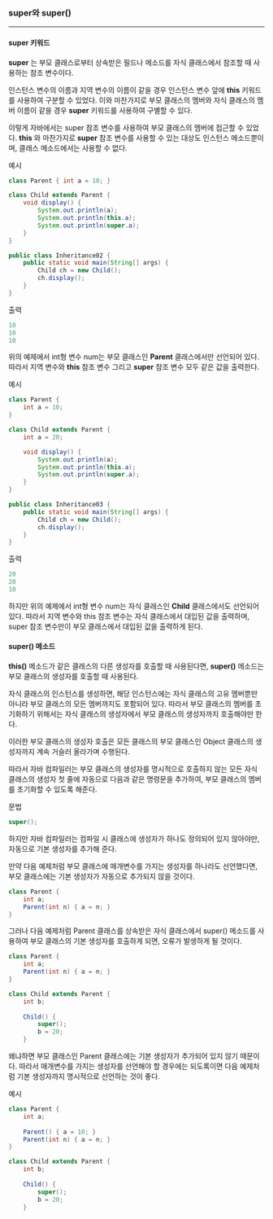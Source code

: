 ### super와 super()

------

#### super 키워드



**super** 는 부모 클래스로부터 상속받은 필드나 메소드를 자식 클래스에서 참조할 때 사용하는 참조 변수이다.

인스턴스 변수의 이름과 지역 변수의 이름이 같을 경우 인스턴스 변수 앞에 **this** 키워드를 사용하여 구분할 수 있었다. 이와 마찬가지로 부모 클래스의 멤버와 자식 클래스의 멤버 이름이 같을 경우 **super** 키워드를 사용하여 구별할 수 있다.

이렇게 자바에서는 super 참조 변수를 사용하여 부모 클래스의 멤버에 접근할 수 있었다. **this** 와 마찬가지로 **super** 참조 변수를 사용할 수 있는 대상도 인스턴스 메소드뿐이며, 클래스 메소드에서는 사용할 수 없다.

 

예시

```java
class Parent { int a = 10; }

class Child extends Parent {
    void display() {
        System.out.println(a);
        System.out.println(this.a);
        System.out.println(super.a);
    }
}

public class Inheritance02 {
    public static void main(String[] args) {
        Child ch = new Child();
        ch.display();
    }
}
```



출력

```java
10
10
10
```



위의 예제에서 int형 변수 num는 부모 클래스인 **Parent** 클래스에서만 선언되어 있다.
따라서 지역 변수와 **this** 참조 변수 그리고 **super** 참조 변수 모두 같은 값을 출력한다.

 

예시

```java
class Parent {
    int a = 10;
}

class Child extends Parent {
    int a = 20;

    void display() {
        System.out.println(a);
        System.out.println(this.a);
        System.out.println(super.a);
    }
}

public class Inheritance03 {
    public static void main(String[] args) {
        Child ch = new Child();
        ch.display();
    }
}
```



출력

```java
20
20
10
```

하지만 위의 예제에서 int형 변수 num는 자식 클래스인 **Child** 클래스에서도 선언되어 있다.
따라서 지역 변수와 this 참조 변수는 자식 클래스에서 대입된 값을 출력하며, super 참조 변수만이 부모 클래스에서 대입된 값을 출력하게 된다.



#### super() 메소드

**this()** 메소드가 같은 클래스의 다른 생성자를 호출할 때 사용된다면, **super()** 메소드는 부모 클래스의 생성자를 호출할 때 사용된다.

자식 클래스의 인스턴스를 생성하면, 해당 인스턴스에는 자식 클래스의 고유 멤버뿐만 아니라 부모 클래스의 모든 멤버까지도 포함되어 있다. 따라서 부모 클래스의 멤버를 초기화하기 위해서는 자식 클래스의 생성자에서 부모 클래스의 생성자까지 호출해야만 한다.

이러한 부모 클래스의 생성자 호출은 모든 클래스의 부모 클래스인 Object 클래스의 생성자까지 계속 거슬러 올라가며 수행된다.

따라서 자바 컴파일러는 부모 클래스의 생성자를 명시적으로 호출하지 않는 모든 자식 클래스의 생성자 첫 줄에 자동으로 다음과 같은 명령문을 추가하여, 부모 클래스의 멤버를 초기화할 수 있도록 해준다.



문법

```java
super();
```

하지만 자바 컴파일러는 컴파일 시 클래스에 생성자가 하나도 정의되어 있지 않아야만, 자동으로 기본 생성자를 추가해 준다.

만약 다음 예제처럼 부모 클래스에 매개변수를 가지는 생성자를 하나라도 선언했다면, 부모 클래스에는 기본 생성자가 자동으로 추가되지 않을 것이다.

```java
class Parent {
    int a;
    Parent(int n) { a = n; }
}
```



그러나 다음 예제처럼 Parent 클래스를 상속받은 자식 클래스에서 super() 메소드를 사용하여 부모 클래스의 기본 생성자를 호출하게 되면, 오류가 발생하게 될 것이다.

```java
class Parent {
    int a;
    Parent(int n) { a = n; }
}

class Child extends Parent {
    int b;
    
    Child() {
        super();
        b = 20;
    }
```

왜냐하면 부모 클래스인 Parent 클래스에는 기본 생성자가 추가되어 있지 않기 때문이다.
따라서 매개변수를 가지는 생성자를 선언해야 할 경우에는 되도록이면 다음 예제처럼 기본 생성자까지 명시적으로 선언하는 것이 좋다.



예시

```java
class Parent {
    int a;
    
    Parent() { a = 10; }
    Parent(int n) { a = n; }
}

class Child extends Parent {
    int b;
    
    Child() {
        super();
        b = 20;
    }
```




